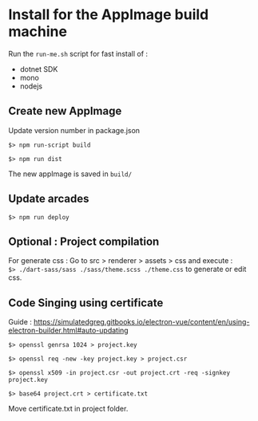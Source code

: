 # Install for the AppImage build machine

Run the `run-me.sh` script for fast install of :
- dotnet SDK
- mono
- nodejs

## Create new AppImage

Update version number in package.json

`$> npm run-script build`

`$> npm run dist`

The new appImage is saved in `build/`

## Update arcades

`$> npm run deploy`


## Optional : Project compilation

For generate css : 
Go to src > renderer > assets > css and execute :  
`$> ./dart-sass/sass ./sass/theme.scss ./theme.css` to generate or edit css. 

## Code Singing using certificate

Guide : https://simulatedgreg.gitbooks.io/electron-vue/content/en/using-electron-builder.html#auto-updating

`$> openssl genrsa 1024 > project.key`

`$> openssl req -new -key project.key > project.csr`

`$> openssl x509 -in project.csr -out project.crt -req -signkey project.key`

`$> base64 project.crt > certificate.txt`

Move certificate.txt in project folder.
